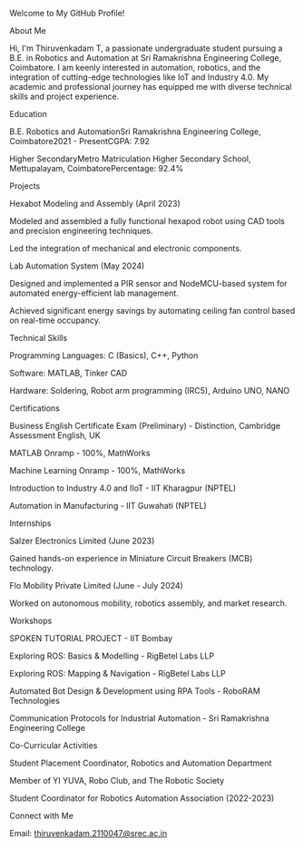 Welcome to My GitHub Profile!

About Me

Hi, I'm Thiruvenkadam T, a passionate undergraduate student pursuing a B.E. in Robotics and Automation at Sri Ramakrishna Engineering College, Coimbatore. I am keenly interested in automation, robotics, and the integration of cutting-edge technologies like IoT and Industry 4.0. My academic and professional journey has equipped me with diverse technical skills and project experience.

Education

B.E. Robotics and AutomationSri Ramakrishna Engineering College, Coimbatore2021 - PresentCGPA: 7.92

Higher SecondaryMetro Matriculation Higher Secondary School, Mettupalayam, CoimbatorePercentage: 92.4%

Projects

Hexabot Modeling and Assembly (April 2023)

Modeled and assembled a fully functional hexapod robot using CAD tools and precision engineering techniques.

Led the integration of mechanical and electronic components.

Lab Automation System (May 2024)

Designed and implemented a PIR sensor and NodeMCU-based system for automated energy-efficient lab management.

Achieved significant energy savings by automating ceiling fan control based on real-time occupancy.

Technical Skills

Programming Languages: C (Basics), C++, Python

Software: MATLAB, Tinker CAD

Hardware: Soldering, Robot arm programming (IRC5), Arduino UNO, NANO

Certifications

Business English Certificate Exam (Preliminary) - Distinction, Cambridge Assessment English, UK

MATLAB Onramp - 100%, MathWorks

Machine Learning Onramp - 100%, MathWorks

Introduction to Industry 4.0 and IIoT - IIT Kharagpur (NPTEL)

Automation in Manufacturing - IIT Guwahati (NPTEL)

Internships

Salzer Electronics Limited (June 2023)

Gained hands-on experience in Miniature Circuit Breakers (MCB) technology.

Flo Mobility Private Limited (June - July 2024)

Worked on autonomous mobility, robotics assembly, and market research.

Workshops

SPOKEN TUTORIAL PROJECT - IIT Bombay

Exploring ROS: Basics & Modelling - RigBetel Labs LLP

Exploring ROS: Mapping & Navigation - RigBetel Labs LLP

Automated Bot Design & Development using RPA Tools - RoboRAM Technologies

Communication Protocols for Industrial Automation - Sri Ramakrishna Engineering College

Co-Curricular Activities

Student Placement Coordinator, Robotics and Automation Department

Member of YI YUVA, Robo Club, and The Robotic Society

Student Coordinator for Robotics Automation Association (2022-2023)

Connect with Me

Email: thiruvenkadam.2110047@srec.ac.in

